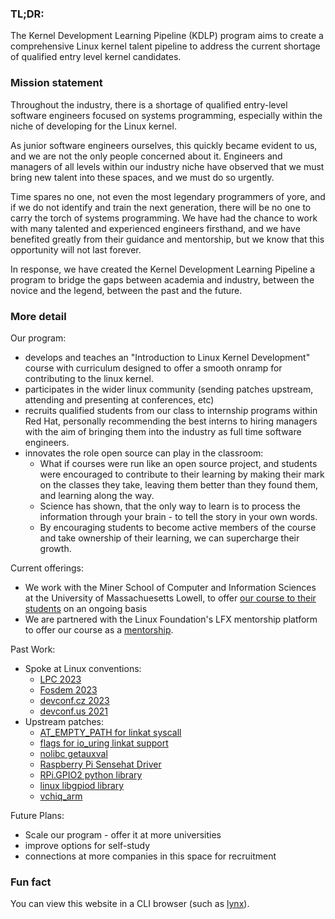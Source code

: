 ### TL;DR:

The Kernel Development Learning Pipeline (KDLP) program aims to create a comprehensive Linux kernel talent pipeline to address the current shortage of qualified entry level kernel candidates. 

### Mission statement

Throughout the industry, there is a shortage of qualified entry-level software engineers focused on systems programming, especially within the niche of developing for the Linux kernel.

As junior software engineers ourselves, this quickly became evident to us, and we are not the only people concerned about it.
Engineers and managers of all levels within our industry niche have observed that we must bring new talent into these spaces, and we must do so urgently.

Time spares no one, not even the most legendary programmers of yore, and if we do not identify and train the next generation,
there will be no one to carry the torch of systems programming.
We have had the chance to work with many talented and experienced engineers firsthand, and we have benefited greatly from their guidance and mentorship, but we know that this opportunity will not last forever.

In response, we have created the Kernel Development Learning Pipeline a program to bridge the gaps between academia and industry, between the novice and the legend, between the past and the future.

### More detail

Our program:

 - develops and teaches an "Introduction to Linux Kernel Development" course with curriculum designed to offer a smooth onramp for contributing to the linux kernel.
 - participates in the wider linux community (sending patches upstream, attending and presenting at conferences, etc)
 - recruits qualified students from our class to internship programs within Red Hat, personally recommending the best interns to hiring managers with the aim of bringing them into the industry as full time software engineers.
 - innovates the role open source can play in the classroom:
   - What if courses were run like an open source project, and students were encouraged to contribute to their learning by making their mark on the classes they take, leaving them better than they found them, and learning along the way.
   - Science has shown, that the only way to learn is to process the information through your brain - to tell the story in your own words.
   - By encouraging students to become active members of the course and take ownership of their learning, we can supercharge their growth.

Current offerings:

 - We work with the Miner School of Computer and Information Sciences at the University of Massachuesetts Lowell, to offer [our course to their students](https://www.uml.edu/catalog/courses/COMP/3085) on an ongoing basis
 - We are partnered with the Linux Foundation's LFX mentorship platform to offer our course as a [mentorship](https://mentorship.lfx.linuxfoundation.org/project/958fe36a-d763-4422-81af-c5ecf2465957).

Past Work:

 - Spoke at Linux conventions:
   - [LPC 2023](https://lpc.events/event/17/contributions/1554/)
   - [Fosdem 2023](https://archive.fosdem.org/2023/schedule/event/kdlp_kernel_devel_learning_pipeline/)
   - [devconf.cz 2023](https://youtu.be/hbvr9AsHikk)
   - [devconf.us 2021](https://devconfus2021.sched.com/event/lkgk/fedora-linux-for-the-raspberry-pi-platform)
 - Upstream patches:
   - [AT_EMPTY_PATH for linkat syscall](https://lore.kernel.org/all/20231110170615.2168372-1-cmirabil@redhat.com/)
   - [flags for io_uring linkat support](https://lore.kernel.org/all/20231120105545.1209530-1-cmirabil@redhat.com/)
   - [nolibc getauxval](https://lore.kernel.org/all/20240116181147.2230944-1-cmirabil@redhat.com/)
   - [Raspberry Pi Sensehat Driver](https://lore.kernel.org/lkml/20220823174158.45579-1-cmirabil@redhat.com/)
   - [RPi.GPIO2 python library](https://pypi.org/project/RPi.GPIO2/)
   - [linux libgpiod library](https://lore.kernel.org/linux-gpio/20191203192305.31722-1-jsavitz@redhat.com/)
   - [vchiq_arm](https://lore.kernel.org/all/20211014223230.451659-1-mguma@redhat.com/)

Future Plans:

 - Scale our program - offer it at more universities
 - improve options for self-study
 - connections at more companies in this space for recruitment

### Fun fact

You can view this website in a CLI browser (such as [lynx](https://lynx.invisible-island.net/lynx2.8.9/index.html)).
